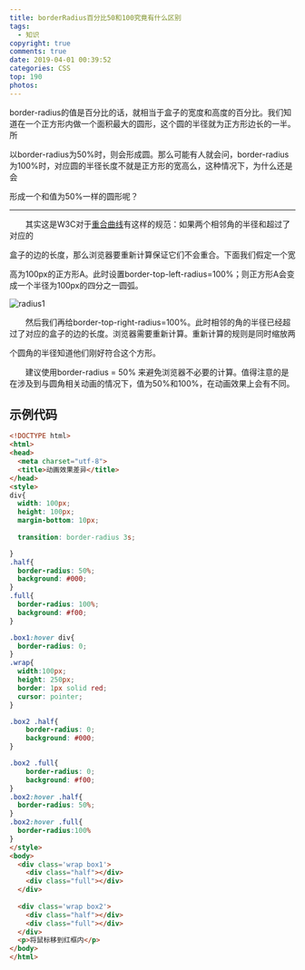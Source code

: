 ```yaml
---
title: borderRadius百分比50和100究竟有什么区别
tags:
  - 知识
copyright: true
comments: true
date: 2019-04-01 00:39:52
categories: CSS
top: 190
photos:
---
```



border-radius的值是百分比的话，就相当于盒子的宽度和高度的百分比。我们知道在一个正方形内做一个面积最大的圆形，这个圆的半径就为正方形边长的一半。所

以border-radius为50%时，则会形成圆。那么可能有人就会问，border-radius为100%时，对应圆的半径长度不就是正方形的宽高么，这种情况下，为什么还是会

形成一个和值为50%一样的圆形呢？

---
<!--more-->

　　其实这是W3C对于[重合曲线](https://www.w3.org/TR/css-backgrounds-3/#corner-overlap)有这样的规范：如果两个相邻角的半径和超过了对应的

盒子的边的长度，那么浏览器要重新计算保证它们不会重合。下面我们假定一个宽

高为100px的正方形A。此时设置border-top-left-radius=100%；则正方形A会变成一个半径为100px的四分之一圆弧。 

![radius1](http://cdn.mydearest.cn/blog/images/radius1.png)

　　然后我们再给border-top-right-radius=100%。此时相邻的角的半径已经超过了对应的盒子的边的长度。浏览器需要重新计算。重新计算的规则是同时缩放两

个圆角的半径知道他们刚好符合这个方形。


　　建议使用border-radius = 50% 来避免浏览器不必要的计算。值得注意的是在涉及到与圆角相关动画的情况下，值为50%和100%，在动画效果上会有不同。

## 示例代码
```html
<!DOCTYPE html>
<html>
<head>
  <meta charset="utf-8">
  <title>动画效果差异</title>
</head>
<style>
div{
  width: 100px;
  height: 100px;
  margin-bottom: 10px;
  
  transition: border-radius 3s;

}
.half{
  border-radius: 50%;
  background: #000;
}
.full{
  border-radius: 100%;
  background: #f00;
}

.box1:hover div{
  border-radius: 0;
}
.wrap{
  width:100px;
  height: 250px;
  border: 1px solid red;
  cursor: pointer;
}

.box2 .half{
    border-radius: 0;
    background: #000;
}

.box2 .full{
    border-radius: 0;
    background: #f00;
}
.box2:hover .half{
  border-radius: 50%;
}
.box2:hover .full{
  border-radius:100%
}
</style>
<body>
  <div class='wrap box1'>
    <div class="half"></div>
    <div class="full"></div>
  </div>
  
  <div class='wrap box2'>
    <div class="half"></div>
    <div class="full"></div>
  </div>
  <p>将鼠标移到红框内</p>
</body>
</html>
```
